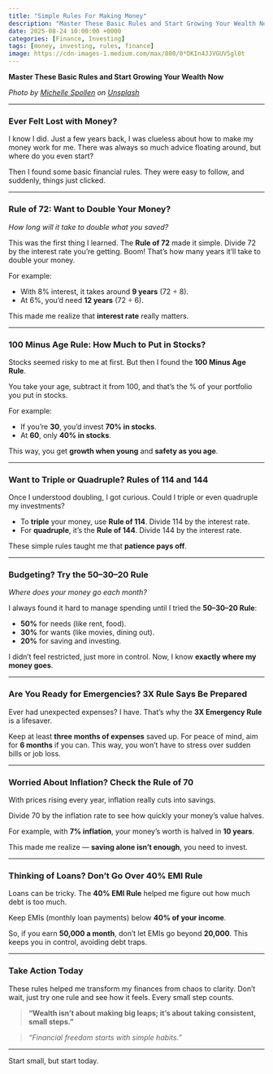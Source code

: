 ```yaml
---
title: "Simple Rules For Making Money"
description: "Master These Basic Rules and Start Growing Your Wealth Now"
date: 2025-08-24 10:00:00 +0000
categories: [Finance, Investing]
tags: [money, investing, rules, finance]
image: https://cdn-images-1.medium.com/max/800/0*DKIn4JJVGUV5gl0t
---
```



**Master These Basic Rules and Start Growing Your Wealth Now**

*Photo by [Michelle Spollen](https://unsplash.com/@micki) on [Unsplash](https://unsplash.com)*

---

### Ever Felt Lost with Money?


I know I did. Just a few years back, I was clueless about how to make my money work for me. There was always so much advice floating around, but where do you even start?

Then I found some basic financial rules. They were easy to follow, and suddenly, things just clicked.

---

### Rule of 72: Want to Double Your Money?

*How long will it take to double what you saved?*

This was the first thing I learned. The **Rule of 72** made it simple. Divide 72 by the interest rate you’re getting. Boom! That’s how many years it’ll take to double your money.

For example:

- With 8% interest, it takes around **9 years** (72 ÷ 8).
- At 6%, you’d need **12 years** (72 ÷ 6).

This made me realize that **interest rate** really matters.

---

### 100 Minus Age Rule: How Much to Put in Stocks?

Stocks seemed risky to me at first. But then I found the **100 Minus Age Rule**.

You take your age, subtract it from 100, and that’s the % of your portfolio you put in stocks.

For example:

- If you’re **30**, you’d invest **70% in stocks**.
- At **60**, only **40% in stocks**.

This way, you get **growth when young** and **safety as you age**.

---

### Want to Triple or Quadruple? Rules of 114 and 144

Once I understood doubling, I got curious. Could I triple or even quadruple my investments?

- To **triple** your money, use **Rule of 114**. Divide 114 by the interest rate.
- For **quadruple**, it’s the **Rule of 144**. Divide 144 by the interest rate.

These simple rules taught me that **patience pays off**.

---

### Budgeting? Try the 50–30–20 Rule

*Where does your money go each month?*

I always found it hard to manage spending until I tried the **50–30–20 Rule**:

- **50%** for needs (like rent, food).
- **30%** for wants (like movies, dining out).
- **20%** for saving and investing.

I didn’t feel restricted, just more in control. Now, I know **exactly where my money goes**.

---

### Are You Ready for Emergencies? 3X Rule Says Be Prepared

Ever had unexpected expenses? I have. That’s why the **3X Emergency Rule** is a lifesaver.

Keep at least **three months of expenses** saved up. For peace of mind, aim for **6 months** if you can. This way, you won’t have to stress over sudden bills or job loss.

---

### Worried About Inflation? Check the Rule of 70

With prices rising every year, inflation really cuts into savings.

Divide 70 by the inflation rate to see how quickly your money’s value halves.

For example, with **7% inflation**, your money’s worth is halved in **10 years**.

This made me realize — **saving alone isn’t enough**, you need to invest.

---

### Thinking of Loans? Don’t Go Over 40% EMI Rule

Loans can be tricky. The **40% EMI Rule** helped me figure out how much debt is too much.

Keep EMIs (monthly loan payments) below **40% of your income**.

So, if you earn **50,000 a month**, don’t let EMIs go beyond **20,000**. This keeps you in control, avoiding debt traps.

---

### Take Action Today

These rules helped me transform my finances from chaos to clarity. Don’t wait, just try one rule and see how it feels. Every small step counts.

> **“Wealth isn’t about making big leaps; it’s about taking consistent, small steps.”**

> *“Financial freedom starts with simple habits.”*

---

Start small, but start today.  
